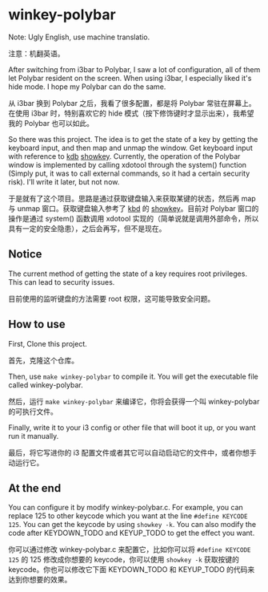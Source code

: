 # winkey-polybar

Note: Ugly English, use machine translatio.

注意：机翻英语。

After switching from i3bar to Polybar, I saw a lot of configuration, all of them let Polybar resident on the screen. When using i3bar, I especially liked it's hide mode. I hope my Polybar can do the same.

从 i3bar 换到 Polybar 之后，我看了很多配置，都是将 Polybar 常驻在屏幕上。在使用 i3bar 时，特别喜欢它的 hide 模式（按下修饰键时才显示出来），我希望我的 Polybar 也可以如此。

So there was this project.  The idea is to get the state of a key by getting the keyboard input, and then map and unmap the window. Get keyboard input with reference to [kdb](https://kbd-project.org/ "Linux Keyboard Tools") [showkey](https://github.com/legionus/kbd/blob/master/src/showkey.c "Showkey command").  Currently, the operation of the Polybar window is implemented by calling xdotool through the system() function (Simply put, it was to call external commands, so it had a certain security risk). I'll write it later, but not now.

于是就有了这个项目。思路是通过获取键盘输入来获取某键的状态，然后再 map 与 unmap 窗口。获取键盘输入参考了 [kbd](https://kbd-project.org/ "Linux Keyboard Tools") 的 [showkey](https://github.com/legionus/kbd/blob/master/src/showkey.c "Showkey command")。目前对 Polybar 窗口的操作是通过 system() 函数调用 xdotool 实现的（简单说就是调用外部命令，所以具有一定的安全隐患），之后会再写，但不是现在。

## Notice

The current method of getting the state of a key requires root privileges. This can lead to security issues.

目前使用的监听键盘的方法需要 root 权限，这可能导致安全问题。

## How to use

First, Clone this project. 

首先，克隆这个仓库。

Then, use `make winkey-polybar` to compile it. You will get the executable file called winkey-polybar.

然后，运行 `make winkey-polybar` 来编译它，你将会获得一个叫 winkey-polybar 的可执行文件。

Finally, write it to your i3 config or other file that will boot it up, or you want run it manually.

最后，将它写进你的 i3 配置文件或者其它可以自动启动它的文件中，或者你想手动运行它。

## At the end

You can configure it by modify winkey-polybar.c. For example, you can replace 125 to other keycode which you want at the line `#define KEYCODE 125`. You can get the keycode by using `showkey -k`. You can also modify the code after KEYDOWN_TODO and KEYUP_TODO to get the effect you want.

你可以通过修改 winkey-polybar.c 来配置它，比如你可以将 `#define KEYCODE 125` 的 125 修改成你想要的 keycode，你可以使用 `showkey -k` 获取按键的 keycode。你也可以修改它下面 KEYDOWN_TODO 和 KEYUP_TODO 的代码来达到你想要的效果。

